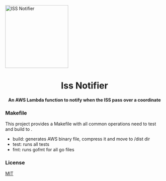 <img src="https://cdn.rawgit.com/pedrolopesme/iss-notifier/docs/iss-notifier.png" alt="ISS Notifier" width="200">
<h1 align="center">
     Iss Notifier
</h1>

<h4 align="center"> An AWS Lambda function to notify when the ISS pass over a coordinate </h4>


 ### Makefile
 
 This project provides a Makefile with all common operations need to test and build to .
 
 * build: generates AWS binary file, compress it and move to /dist dir
 * test: runs all tests
 * fmt: runs gofmt for all go files
 
 
 ### License
 
 [MIT](LICENSE.md)